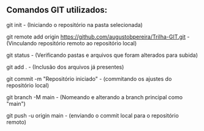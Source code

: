 ## Comandos GIT utilizados:

git init - (Iniciando o repositório na pasta selecionada)

git remote add origin https://github.com/augustobpereira/Trilha-GIT.git - (Vinculando repositório remoto ao repositório local) 

git status - (Verificando pastas e arquivos que foram alterados para subida)

git add . - (Inclusão dos arquivos já presentes) 

git commit -m "Repositório iniciado" - (commitando os ajustes do repositório local)

git branch -M main - (Nomeando e alterando a branch principal como "main")

git push -u origin main - (enviando o commit local para o repositório remoto)